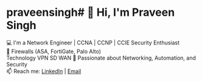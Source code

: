 # praveensingh# 👋 Hi, I'm Praveen Singh

💻 I'm a Network Engineer | CCNA | CCNP | CCIE Security Enthusiast  
🌱 Firewalls (ASA, FortiGate, Palo Alto)  
   Technology VPN SD WAN
🚀 Passionate about Networking, Automation, and Security  
📫 Reach me: [LinkedIn](https://www.linkedin.com/in/praveen-singh-87b88a1a1) | [Email](mailto:Pravinsodha7892@email.com)
